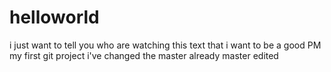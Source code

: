 # helloworld
i  just want to tell you who are watching this text that i want to be a good PM 
my first git project
i've changed the master already
master edited
